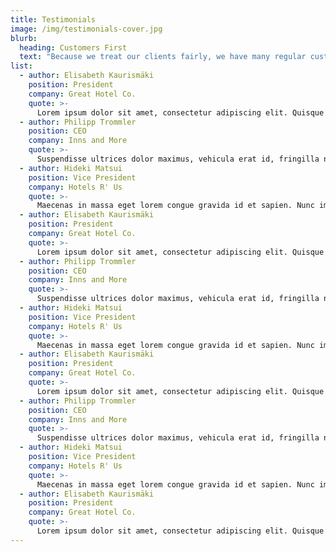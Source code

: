 ```yaml
---
title: Testimonials
image: /img/testimonials-cover.jpg
blurb:
  heading: Customers First
  text: "Because we treat our clients fairly, we have many regular customers. We take ownership of the work we are doing and are sensitive to to the needs of the client and hotel staff. We are very accomodating and understand that when our team enters an operating hotel, guests and hotel staff come first. We operate with the intent to remain unnoticed by hotel guests and, as much as possible, the hotel staff. Here's what some of our clients have to say:"
list:
  - author: Elisabeth Kaurismäki
    position: President
    company: Great Hotel Co.
    quote: >-
      Lorem ipsum dolor sit amet, consectetur adipiscing elit. Quisque et aliquam urna. Nullam sit amet felis a nunc ultricies vestibulum tincidunt mattis sem. Vestibulum sed ultricies leo.
  - author: Philipp Trommler
    position: CEO
    company: Inns and More
    quote: >-
      Suspendisse ultrices dolor maximus, vehicula erat id, fringilla neque. Etiam mattis volutpat fringilla. Mauris ullamcorper id turpis et vestibulum.
  - author: Hideki Matsui
    position: Vice President
    company: Hotels R' Us
    quote: >-
      Maecenas in massa eget lorem congue gravida id et sapien. Nunc imperdiet risus id euismod cursus. Maecenas id tortor quis odio euismod gravida id et eros. Curabitur semper id magna at condimentum.
  - author: Elisabeth Kaurismäki
    position: President
    company: Great Hotel Co.
    quote: >-
      Lorem ipsum dolor sit amet, consectetur adipiscing elit. Quisque et aliquam urna. Nullam sit amet felis a nunc ultricies vestibulum tincidunt mattis sem. Vestibulum sed ultricies leo.
  - author: Philipp Trommler
    position: CEO
    company: Inns and More
    quote: >-
      Suspendisse ultrices dolor maximus, vehicula erat id, fringilla neque. Etiam mattis volutpat fringilla. Mauris ullamcorper id turpis et vestibulum.
  - author: Hideki Matsui
    position: Vice President
    company: Hotels R' Us
    quote: >-
      Maecenas in massa eget lorem congue gravida id et sapien. Nunc imperdiet risus id euismod cursus. Maecenas id tortor quis odio euismod gravida id et eros. Curabitur semper id magna at condimentum.
  - author: Elisabeth Kaurismäki
    position: President
    company: Great Hotel Co.
    quote: >-
      Lorem ipsum dolor sit amet, consectetur adipiscing elit. Quisque et aliquam urna. Nullam sit amet felis a nunc ultricies vestibulum tincidunt mattis sem. Vestibulum sed ultricies leo.
  - author: Philipp Trommler
    position: CEO
    company: Inns and More
    quote: >-
      Suspendisse ultrices dolor maximus, vehicula erat id, fringilla neque. Etiam mattis volutpat fringilla. Mauris ullamcorper id turpis et vestibulum.
  - author: Hideki Matsui
    position: Vice President
    company: Hotels R' Us
    quote: >-
      Maecenas in massa eget lorem congue gravida id et sapien. Nunc imperdiet risus id euismod cursus. Maecenas id tortor quis odio euismod gravida id et eros. Curabitur semper id magna at condimentum.
  - author: Elisabeth Kaurismäki
    position: President
    company: Great Hotel Co.
    quote: >-
      Lorem ipsum dolor sit amet, consectetur adipiscing elit. Quisque et aliquam urna. Nullam sit amet felis a nunc ultricies vestibulum tincidunt mattis sem. Vestibulum sed ultricies leo.
---
```

